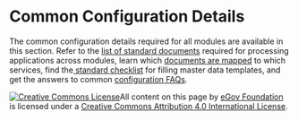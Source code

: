 # Common Configuration Details

The common configuration details required for all modules are available in this section. Refer to the [list of standard documents](standard-document-list.md) required for processing applications across modules, learn which [documents are mapped](service-document-mapping.md) to which services, find the[ standard checklist](checklist.md) for filling master data templates, and get the answers to common [configuration FAQs](configuring-data-faqs.md).

[![Creative Commons License](https://i.creativecommons.org/l/by/4.0/80x15.png)​](http://creativecommons.org/licenses/by/4.0/)All content on this page by [eGov Foundation](https://egov.org.in) is licensed under a [Creative Commons Attribution 4.0 International License](http://creativecommons.org/licenses/by/4.0/).
